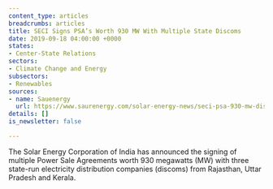 ```yaml
---
content_type: articles
breadcrumbs: articles
title: SECI Signs PSA’s Worth 930 MW With Multiple State Discoms
date: 2019-09-18 04:00:00 +0000
states:
- Center-State Relations
sectors:
- Climate Change and Energy
subsectors:
- Renewables
sources:
- name: Sauenergy
  url: https://www.saurenergy.com/solar-energy-news/seci-psa-930-mw-discoms
details: []
is_newsletter: false

---
```

The Solar Energy Corporation of India has announced the signing of multiple Power Sale Agreements worth 930 megawatts (MW) with three state-run electricity distribution companies (discoms) from Rajasthan, Uttar Pradesh and Kerala.

